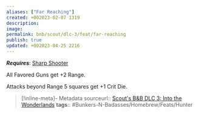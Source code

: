 ```yaml
---
aliases: ["Far Reaching"]
created: +002023-02-07 1319
description: 
image: 
permalink: bnb/scout/dlc-3/feat/far-reaching
publish: true
updated: +002023-04-25 2216
---
```


***Requires***: [Sharp Shooter](Sharp-Shooter.md)

All Favored Guns get +2 Range. 

Attacks beyond Range 5 squares get +1 Crit Die.

> [!inline-meta]- Metadata
> sourceurl:: [Scout's B&B DLC 3: Into the Wonderlands](https://docs.google.com/document/d/1MLOgrWwcLNTnP9PuXrKiLImy7SUh4hXO8arVUAlmdp0/edit)
> **tags**:: #Bunkers-N-Badasses/Homebrew/Feats/Hunter
